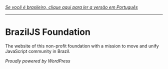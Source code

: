 *[Se você é brasileiro, clique aqui para ler a versão em Português](https://github.com/braziljs/foundation/blob/master/README-pt.md)*

---

# BrazilJS Foundation

The website of this non-profit foundation with a mission to move and unify JavaScript community in Brazil.

*Proudly powered by WordPress*